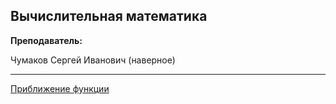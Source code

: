## Вычислительная математика

**Преподаватель:**

Чумаков Сергей Иванович (наверное)

*************************************

[Приближение функции](https://github.com/DMN902/SpbGTI/blob/main/File/4sem/ComputationalMathematics/vychmath_priblf%20А.pdf)
